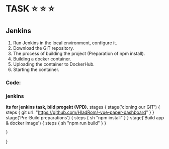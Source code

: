 # TASK :star: :star: :star:
## Jenkins
1.  Run Jenkins in the local environment, configure it.
2.  Download the GIT repository.
3.  The process of building the project (Preparation of npm install).
4.  Building a docker container.
5.  Uploading the container to DockerHub.
6.  Starting the container.

### Code:

### jenkins
**its for jenkins task, bild progekt (VPD).**
stages {
        stage('cloning our GIT') {
            steps {
                git url: "https://github.com/HladRom/-vue-paper-dashboard"
            }
        }
        stage('Pre-Build preparations') {
            steps {
                sh "npm install"
    }
}
        stage('Build app & docker image') {
            steps {
                sh "npm run build"
    }
}
      
    }
}
